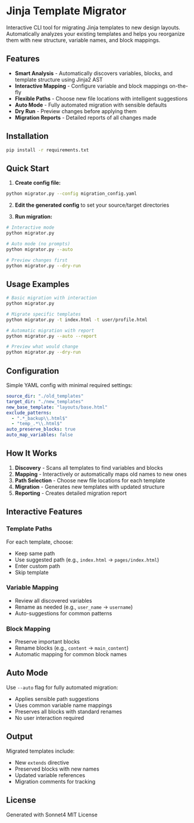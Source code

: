 # Jinja Template Migrator

Interactive CLI tool for migrating Jinja templates to new design layouts. Automatically analyzes your existing templates and helps you reorganize them with new structure, variable names, and block mappings.

## Features

- **Smart Analysis** - Automatically discovers variables, blocks, and template structure using Jinja2 AST
- **Interactive Mapping** - Configure variable and block mappings on-the-fly
- **Flexible Paths** - Choose new file locations with intelligent suggestions
- **Auto Mode** - Fully automated migration with sensible defaults
- **Dry Run** - Preview changes before applying them
- **Migration Reports** - Detailed reports of all changes made

## Installation

```bash
pip install -r requirements.txt
```

## Quick Start

1. **Create config file:**
```bash
python migrator.py --config migration_config.yaml
```

2. **Edit the generated config** to set your source/target directories

3. **Run migration:**
```bash
# Interactive mode
python migrator.py

# Auto mode (no prompts)
python migrator.py --auto

# Preview changes first
python migrator.py --dry-run
```

## Usage Examples

```bash
# Basic migration with interaction
python migrator.py

# Migrate specific templates
python migrator.py -t index.html -t user/profile.html

# Automatic migration with report
python migrator.py --auto --report

# Preview what would change
python migrator.py --dry-run
```

## Configuration

Simple YAML config with minimal required settings:

```yaml
source_dir: "./old_templates"
target_dir: "./new_templates"
new_base_template: "layouts/base.html"
exclude_patterns:
  - ".*_backup\\.html$"
  - "temp_.*\\.html$"
auto_preserve_blocks: true
auto_map_variables: false
```

## How It Works

1. **Discovery** - Scans all templates to find variables and blocks
2. **Mapping** - Interactively or automatically maps old names to new ones
3. **Path Selection** - Choose new file locations for each template
4. **Migration** - Generates new templates with updated structure
5. **Reporting** - Creates detailed migration report

## Interactive Features

### Template Paths
For each template, choose:
- Keep same path
- Use suggested path (e.g., `index.html` → `pages/index.html`)
- Enter custom path
- Skip template

### Variable Mapping
- Review all discovered variables
- Rename as needed (e.g., `user_name` → `username`)
- Auto-suggestions for common patterns

### Block Mapping
- Preserve important blocks
- Rename blocks (e.g., `content` → `main_content`)
- Automatic mapping for common block names

## Auto Mode

Use `--auto` flag for fully automated migration:
- Applies sensible path suggestions
- Uses common variable name mappings
- Preserves all blocks with standard renames
- No user interaction required

## Output

Migrated templates include:
- New `extends` directive
- Preserved blocks with new names
- Updated variable references
- Migration comments for tracking

## License
Generated with Sonnet4
MIT License
